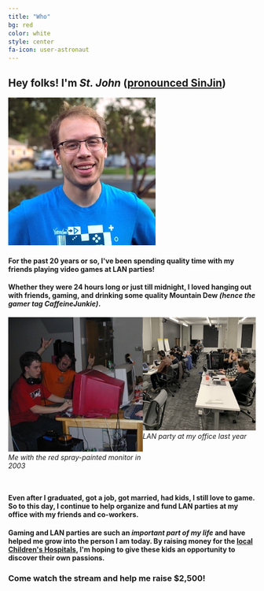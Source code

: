 ```yaml
---
title: "Who"
bg: red
color: white
style: center
fa-icon: user-astronaut
---
```


## Hey folks! I'm _**St. John**_ ([pronounced SinJin](https://en.wikipedia.org/wiki/St_John_(name)))

<span class="circle-img">
  <img src="img/stjohn.jpg" alt="St. John Johnson (me)" />
</span>

#### For the past 20 years or so, I've been spending quality time with my friends playing video games at LAN parties!

#### Whether they were **24 hours long** or just till midnight, I loved hanging out with friends, gaming, and drinking some quality Mountain Dew _(hence the gamer tag **CaffeineJunkie**)_.

<div style="display: inline-flex; padding-bottom: 2em;">
  <span class="circle-img">
    <img src="img/lan-party.jpg" alt="Me with the red spray-painted monitor in 2003" />
    <em>Me with the red spray-painted monitor in 2003</em>
  </span>

  <span class="circle-img">
    <img src="img/lan-party-work.jpg" alt="LAN party at my office last year" />
    <em>LAN party at my office last year</em>
  </span>
</div>

#### Even after I graduated, got a job, got married, had kids, **I still love to game.** So to this day, I continue to help organize and fund LAN parties at my office with my friends and co-workers.


#### Gaming and LAN parties are such an _important part of my life_ and have helped me grow into the person I am today.  By raising money for the [local Children's Hospitals](https://www.ucsfbenioffchildrens.org/), I'm hoping to give these kids an opportunity to discover their own passions.

### Come watch the stream and help me raise $2,500!
